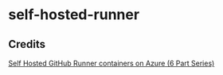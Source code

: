 # self-hosted-runner

## Credits
[Self Hosted GitHub Runner containers on Azure (6 Part Series)](https://dev.to/pwd9000/create-a-docker-based-self-hosted-github-runner-linux-container-48dh)